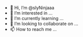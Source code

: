 - 👋 Hi, I’m @slyNinjaaa
- 👀 I’m interested in ...
- 🌱 I’m currently learning ...
- 💞️ I’m looking to collaborate on ...
- 📫 How to reach me ...

<!---
slyNinjaaa/slyNinjaaa is a ✨ special ✨ repository because its `README.md` (this file) appears on your GitHub profile.
You can click the Preview link to take a look at your changes.
--->
